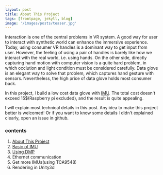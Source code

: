 ```yaml
---
layout: post
title: About This Project
tags: [frontpage, jekyll, blog]
image: '/images/posts/teaser.jpg'
---
```


Interaction is one of the central problems in VR system. A good way for user to interact with synthetic world can enhance the immersive experience. Today, using consumer VR handles is a dominant way to get input from user. However, the feeling of using a pair of handles is barely like how we interact with the real world, i.e. using hands. On the other side, directly capturing hand motion with computer vision is a quite hard problem, in which occlution and light condition must be considered carefully. Data glove is an elegant way to solve that problem, which captures hand gesture with sensors. Nevertheless, the high price of data glove holds most consumer back.

In this project, I build a low cost data glove with [IMU](https://en.wikipedia.org/wiki/Inertial_measurement_unit). The total cost doesn't exceed 15$(Raspberry pi excluded), and the result is quite appealing.

I will explain most technical details in this post. Any idea to make this project better is welcomed! Or if you want to know some details I didn't explained clearly, open an issue in github.

### contents

1. [About This Project](http://cocoakang.cn/get-gloved/2020/02/14/about-this-project/)
2. [Basic of IMU](http://cocoakang.cn/get-gloved/2020/02/15/basic-of-imu/)
3. [Using DMP](http://cocoakang.cn/get-gloved/2020/02/16/using-dmp/)
4. Ethernet communication
5. Get more IMUs(using TCA9548)
6. Rendering in Unity3d